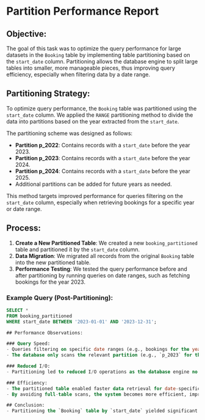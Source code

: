 # Partition Performance Report

## Objective:
The goal of this task was to optimize the query performance for large datasets in the `Booking` table by implementing table partitioning based on the `start_date` column. Partitioning allows the database engine to split large tables into smaller, more manageable pieces, thus improving query efficiency, especially when filtering data by a date range.

## Partitioning Strategy:
To optimize query performance, the `Booking` table was partitioned using the `start_date` column. We applied the `RANGE` partitioning method to divide the data into partitions based on the year extracted from the `start_date`.

The partitioning scheme was designed as follows:
- **Partition p_2022**: Contains records with a `start_date` before the year 2023.
- **Partition p_2023**: Contains records with a `start_date` before the year 2024.
- **Partition p_2024**: Contains records with a `start_date` before the year 2025.
- Additional partitions can be added for future years as needed.

This method targets improved performance for queries filtering on the `start_date` column, especially when retrieving bookings for a specific year or date range.

## Process:
1. **Create a New Partitioned Table**: We created a new `booking_partitioned` table and partitioned it by the `start_date` column.
2. **Data Migration**: We migrated all records from the original `Booking` table into the new partitioned table.
3. **Performance Testing**: We tested the query performance before and after partitioning by running queries on date ranges, such as fetching bookings for the year 2023.

### Example Query (Post-Partitioning):
```sql
SELECT * 
FROM booking_partitioned 
WHERE start_date BETWEEN '2023-01-01' AND '2023-12-31';

## Performance Observations:

### Query Speed:
- Queries filtering on specific date ranges (e.g., bookings for the year 2023) were significantly faster after partitioning.
- The database only scans the relevant partition (e.g., `p_2023` for the year 2023), rather than the entire table, reducing the query execution time.

### Reduced I/O:
- Partitioning led to reduced I/O operations as the database engine no longer needs to scan through the entire table. Instead, it accesses only the partition relevant to the date range in question.

### Efficiency:
- The partitioned table enabled faster data retrieval for date-specific queries, especially in a scenario with millions of records spanning multiple years.
- By avoiding full-table scans, the system becomes more efficient, improving overall query performance.

## Conclusion:
- Partitioning the `Booking` table by `start_date` yielded significant performance improvements, particularly for date-based queries. This optimization is beneficial for applications that need to query large amounts of data based on specific date ranges, such as querying bookings for a particular year or month.
